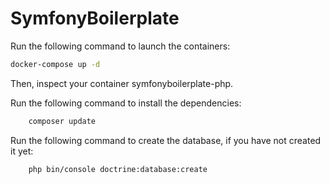 # SymfonyBoilerplate


Run the following command to launch the containers:

```bash
docker-compose up -d
```

Then, inspect your container symfonyboilerplate-php.

Run the following command to install the dependencies:

```bash
    composer update 
```

Run the following command to create the database, if you have not created it yet:

```bash
    php bin/console doctrine:database:create
```



